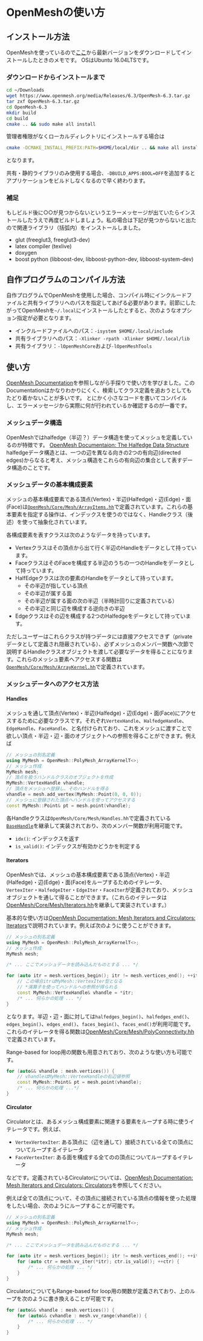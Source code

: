 <!--
title:   OpenMeshの使い方
tags:    OpenMesh
id:      d92447fcc07a623ebf24
private: false
-->
# OpenMeshの使い方

## インストール方法

OpenMeshを使っているので[ここ](https://www.openmesh.org/download/)から最新バージョンをダウンロードしてインストールしたときのメモです。
OSはUbuntu 16.04LTSです。

### ダウンロードからインストールまで

```bash
cd ~/Downloads
wget https://www.openmesh.org/media/Releases/6.3/OpenMesh-6.3.tar.gz
tar zxf OpenMesh-6.3.tar.gz
cd OpenMesh-6.3
mkdir build
cd build
cmake .. && sudo make all install
```

管理者権限がなくローカルディレクトリにインストールする場合は

```bash
cmake -DCMAKE_INSTALL_PREFIX:PATH=$HOME/local/dir .. && make all install
```

となります。

共有・静的ライブラリのみ使用する場合、`-DBUILD_APPS:BOOL=OFF`を追加するとアプリケーションをビルドしなくなるので早く終わります。

### 補足

もしビルド後に○○が見つからないというエラーメッセージが出ていたらインストールしたうえで再度ビルドしましょう。私の場合は下記が見つからないと出たので関連ライブラリ（括弧内）をインストールしました。

- glut (freeglut3, freeglut3-dev)
- latex compiler (texlive)
- doxygen
- boost python (libboost-dev, libboost-python-dev, libboost-system-dev)

## 自作プログラムのコンパイル方法

自作プログラムでOpenMeshを使用した場合、コンパイル時にインクルードファイルと共有ライブラリへのパスを指定してあげる必要があります。前節にしたがってOpenMeshを`~/.local`にインストールしたとすると、次のようなオプション指定が必要となります。

- インクルードファイルへのパス：`-isystem $HOME/.local/include`
- 共有ライブラリへのパス：`-Xlinker -rpath -Xlinker $HOME/.local/lib`
- 共有ライブラリ：`-lOpenMeshCore`および`-lOpenMeshTools`

## 使い方

[OpenMesh Documentation](https://www.openmesh.org/media/Documentations/OpenMesh-Doc-Latest/index.html)を参照しながら手探りで使い方を学びました。このDocumentationはかなりわかりにくく、検索してクラス定義を追おうとしてもたどり着かないことが多いです。
とにかく小さなコードを書いてコンパイルし、エラーメッセージから実際に何が行われているか確認するのが一番です。

### メッシュデータ構造

OpenMeshではhalfedge（半辺？）データ構造を使ってメッシュを定義しているのが特徴です。
[OpenMesh Documentaion: The Halfedge Data Structure](https://www.openmesh.org/media/Documentations/OpenMesh-Doc-Latest/a00010.html)
halfedgeデータ構造とは、一つの辺を異なる向きの2つの有向辺(directed edges)からなると考え、メッシュ構造をこれらの有向辺の集合として表すデータ構造のことです。

### メッシュデータの基本構成要素

メッシュの基本構成要素である頂点(Vertex)・半辺(Halfedge)・辺(Edge)・面(Face)は[`OpenMesh/Core/Mesh/ArrayItems.hh`](https://www.openmesh.org/media/Documentations/OpenMesh-Doc-Latest/a00450_source.html)で定義されています。これらの基本要素を指定する操作は、インデックスを使うのではなく、Handleクラス（後述）を使って抽象化されています。

各構成要素を表すクラスは次のようなデータを持っています。

- Vertexクラスはその頂点から出て行く半辺のHandleをデータとして持っています。
- FaceクラスはそのFaceを構成する半辺のうちの一つのHandleをデータとして持っています。
- HalfEdgeクラスは次の要素のHandleをデータとして持っています。
  - その半辺が指している頂点
  - その半辺が属する面
  - その半辺が属する面の次の半辺（半時計回りに定義されている）
  - その半辺と同じ辺を構成する逆向きの半辺
- Edgeクラスはその辺を構成する2つのHalfedgeをデータとして持っています。

ただしユーザーはこれらクラスが持つデータには直接アクセスできず（privateデータとして定義され隠蔽されている）、必ずメッシュのメンバー関数へ次節で説明するHandleクラスオブジェクトを渡して必要なデータを得ることになります。これらのメッシュ要素へアクセスする関数は[`OpenMesh/Core/Mesh/ArrayKernel.hh`](https://www.openmesh.org/media/Documentations/OpenMesh-Doc-Latest/a00452_source.html)で定義されています。

### メッシュデータへのアクセス方法

#### Handles

メッシュを通して頂点(Vertex)・半辺(Halfedge)・辺(Edge)・面(Face)にアクセスするために必要なクラスです。それぞれ`VertexHandle`、`HalfedgeHandle`、`EdgeHandle`、`FaceHandle`、と名付けられており、これをメッシュに渡すことで欲しい頂点・半辺・辺・面のオブジェクトへの参照を得ることができます。例えば

```cpp
// メッシュの別名定義
using MyMesh = OpenMesh::PolyMesh_ArrayKernelT<>;
// メッシュ作成
MyMesh mesh;
// 頂点を扱うハンドルクラスのオブジェクトを作成
MyMesh::VertexHandle vhandle;
// 頂点をメッシュへ登録し、そのハンドルを得る
vhandle = mesh.add_vertex(MyMesh::Point(0, 0, 0));
// メッシュに登録された頂点へハンドルを使ってアクセスする
const MyMesh::Point& pt = mesh.point(vhandle);
```

各Handleクラスは`OpenMesh/Core/Mesh/Handles.hh`で定義されている[`BaseHandle`](https://www.openmesh.org/media/Documentations/OpenMesh-Doc-Latest/a00467_source.html)を継承して実装されており、次のメンバー関数が利用可能です。

- `idx()`: インデックスを返す
- `is_valid()`: インデックスが有効かどうかを判定する


#### Iterators

OpenMeshでは、メッシュの基本構成要素である頂点(Vertex)・半辺(Halfedge)・辺(Edge)・面(Face)をループするためのイテレータ、`VertexIter`・`HalfedgeIter`・`EdgeIter`・`FaceIter`が定義されており、メッシュオブジェクトを通して得ることができます。（これらのイテレータは[OpenMesh/Core/Mesh/Iterators.hh](https://www.openmesh.org/media/Documentations/OpenMesh-Doc-Latest/a00468_source.html)を継承して実装されています。）

基本的な使い方は[OpenMesh Documentation: Mesh Iterators and Circulators: Iterators](https://www.openmesh.org/media/Documentations/OpenMesh-Doc-Latest/a00015.html#it_iters)で説明されています。例えば次のように使うことができます。

```cpp
// メッシュの別名定義
using MyMesh = OpenMesh::PolyMesh_ArrayKernelT<>;
// メッシュ作成
MyMesh mesh;

/* ... ここでメッシュデータを読み込んだものとする ... */

for (auto itr = mesh.vertices_begin(); itr != mesh.vertices_end(); ++itr) {
    // この場合itrはMyMesh::VertexIter型となる
    // *演算子を使ってハンドルへの参照が得られる
    const MyMesh::VertexHandle& vhandle = *itr;
    /* ... 何らかの処理 ... */
}
```

となります。半辺・辺・面に対しては`halfedges_begin()`、`halfedges_end()`、`edges_begin()`、`edges_end()`、`faces_begin()`、`faces_end()`が利用可能です。
これらのイテレータを得る関数は[OpenMesh/Core/Mesh/PolyConnectivity.hh](https://www.openmesh.org/media/Documentations/OpenMesh-Doc-Latest/a00215.html#a2b56a317fcb8131c1a48b6e68962ba16)で定義されています。

Range-based for loop用の関数も用意されており、次のような使い方も可能です。

```cpp
for (auto&& vhandle : mesh.vertices()) {
    // vhandleはMyMesh::VertexHandleの右辺値参照
    const MyMesh::Point& pt = mesh.point(vhandle);
    /* ... 何らかの処理 ...*/
}
```


#### Circulator

Circulatorとは、あるメッシュ構成要素に関連する要素をループする時に使うイテレータです。例えば、

- `VertexVertexIter`: ある頂点に（辺を通して）接続されている全ての頂点についてループするイテレータ
- `FaceVertexIter`: ある面を構成する全てのの頂点についてループするイテレータ

などです。定義されているCirculatorについては、[OpenMesh Documentation: Mesh Iterators and Circulators: Circulators](https://www.openmesh.org/media/Documentations/OpenMesh-Doc-Latest/a00015.html#it_circs)を参照してください。

例えば全ての頂点について、その頂点に接続されている頂点の情報を使った処理をしたい場合、次のようにループすることが可能です。

```cpp
// メッシュの別名定義
using MyMesh = OpenMesh::PolyMesh_ArrayKernelT<>;
// メッシュ作成
MyMesh mesh;

/* ... ここでメッシュデータを読み込んだものとする ... */

for (auto itr = mesh.vertices_begin(); itr != mesh.vertices_end(); ++itr) {
    for (auto ctr = mesh.vv_iter(*itr); ctr.is_valid(); ++ctr) {
        /* ... 何らかの処理 ... */
    }
}
```

CirculatorについてもRange-based for loop用の関数が定義されており、上のループを次のように書き換えることが可能です。

```cpp
for (auto&& vhandle : mesh.vertices()) {
    for (auto&& cvhandle : mesh.vv_range(vhandle)) {
        /* ... 何らかの処理 ... */
    }
}
```